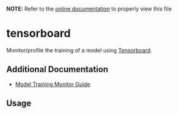 __NOTE:__ Refer to the [online documentation](https://github.com/ReRAM-Labs/yzlite) to properly view this file

# tensorboard

Monitor/profile the training of a model using [Tensorboard](https://www.tensorflow.org/tensorboard/get_started).

## Additional Documentation

- [Model Training Monitor Guide](../guides/model_training_monitor.md)

## Usage

```{include} ./tensorboard_cli_help.md
```
